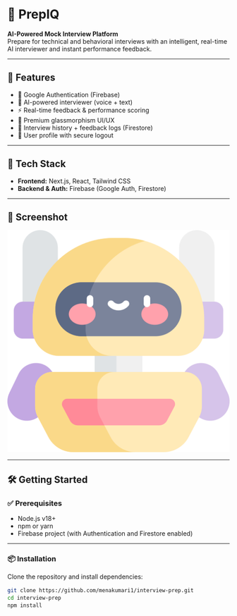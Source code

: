 # 🧠 PrepIQ

**AI-Powered Mock Interview Platform**  
Prepare for technical and behavioral interviews with an intelligent, real-time AI interviewer and instant performance feedback.

---

## 🚀 Features

- 🔐 Google Authentication (Firebase)
- 🤖 AI-powered interviewer (voice + text)
- ⚡ Real-time feedback & performance scoring
- 🧊 Premium glassmorphism UI/UX
- 📝 Interview history + feedback logs (Firestore)
- 👤 User profile with secure logout

---

## 🧰 Tech Stack

- **Frontend:** Next.js, React, Tailwind CSS  
- **Backend & Auth:** Firebase (Google Auth, Firestore)

---

## 📸 Screenshot

![PrepIQ Screenshot](public/kawaai_robot.png)

---

## 🛠 Getting Started

### ✅ Prerequisites

- Node.js v18+
- npm or yarn
- Firebase project (with Authentication and Firestore enabled)

---

### 📦 Installation

Clone the repository and install dependencies:

```bash
git clone https://github.com/menakumari1/interview-prep.git
cd interview-prep
npm install

